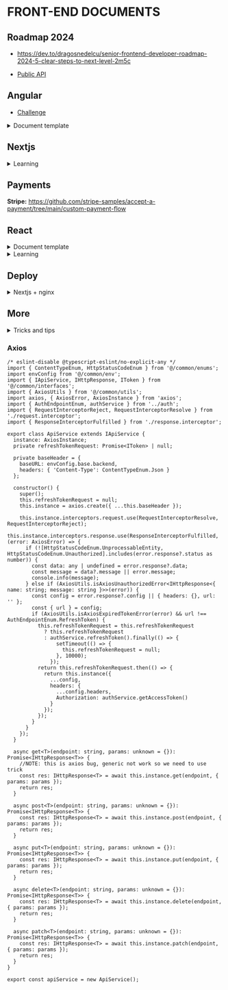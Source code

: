# FRONT-END DOCUMENTS

## Roadmap 2024
- https://dev.to/dragosnedelcu/senior-frontend-developer-roadmap-2024-5-clear-steps-to-next-level-2m5c

- [Public API](https://github.com/public-apis/public-apis/)

## Angular

- [Challenge](https://angular-challenges.vercel.app/)

<details>
  <summary>Document template</summary>

# Documents Angular Template

This is a comprehensive Angular application which is designed to be scalable, maintainable and robust. The application follows a clear directory structure along with a set of predefined scripts for build, development, testing and formatting. This application has been enhanced with a range of libraries such as Husky, Commitlint, AutoChangelog, Bootstrap, and ng-bootstrap.

## Learn
**https://github.com/angular-vietnam/100-days-of-angular**

## Getting Started

To get started, clone the repository to your local machine and install the dependencies:

```shell
git clone <repo_url>
cd <project_name>
yarn
```

## Scripts

The `package.json` file includes the following scripts:

- `yarn start`: Runs the app in development mode on `http://localhost:4200`
- `yarn build`: Builds the app for production in the `dist/` folder
- `yarn build:dev`, `yarn build:qc`, `yarn build:uat`, `yarn build:prod`: Builds the app with different configurations
- `yarn watch`: Builds the app in development mode and watches for changes
- `yarn test`: Runs unit tests via [Karma](https://karma-runner.github.io)
- `yarn format`: Formats the code using Prettier
- `yarn prepare`: Sets up Husky for Git hooks
- `yarn changelog`: Generates a changelog based on git commits
- `yarn changelog:commit`: Generates a changelog and amends the current commit with the new changelog

## Local Testing of Builds

After running the build script, you may want to test the resulting build in a local environment. To do this, you can use a simple, zero-configuration command-line HTTP server, such as `http-server`.

If you haven't installed it yet, you can do so globally by running:

```shell
npm install --global http-server
```

Then, navigate to your build directory and start the server:

```shell
cd dist/<project_name>
http-server
```

By default, this will start the server on port 8080. You can then navigate to `http://localhost:8080` in your browser to view your application.

## Project Structure

This application follows a particular structure:

```shell
.
├── src/                                               # Source files (alternatively `lib` or `app`)
│   ├── app/                                           # Main app module and components
│   │   ├── containers/                                # Components that make up your application's screens, pages, dialogs, forms
│   │   │   └── module-name/                           # Specific module in the containers
│   │   │       ├── component-name/                    # Specific feature or type within the module
│   │   │       │   ├── component-name.type.html       # HTML template for the type-specific feature
│   │   │       │   ├── component-name.type.scss       # SCSS styles for the type-specific feature
│   │   │       │   └── component-name.type.ts         # Angular component for the type-specific feature
│   │   │       └── module-name.module.ts              # Module declaration file
│   │   ├── core/                                      # Core features used throughout the application
│   │   │   ├── enums/                                 # Enumerations
│   │   │   │   └── name.enum.ts                       # Enumeration files
│   │   │   ├── guards/                                # Route guards (services that control navigation access)
│   │   │   │   ├── auth.guard.ts                      # Guard to prevent unauthenticated users
│   │   │   │   └── non-auth.guard.ts                  # Guard to prevent authenticated users
│   │   │   ├── interfaces/                            # TypeScript interfaces
│   │   │   │   └── interface-name.ts                  # Interface declaration files
│   │   │   ├── interceptors/                          # Interceptors
│   │   │   │   ├── api.interceptor.ts                 # Interceptor for handling API interactions
│   │   │   │   ├── auth.interceptor.ts                # Interceptor for handling authentication
│   │   │   │   ├── data.interceptor.ts                # Interceptor for handling data processing
│   │   │   │   ├── error.interceptor.ts               # Interceptor for handling HTTP errors
│   │   │   │   └── refresh-token.interceptor.ts       # Interceptor for refreshing tokens
│   │   │   ├── models/                                # Application models
│   │   │   │   └── model-name.ts                      # Model declaration files
│   │   │   ├── services/                              # Services for API communication and business logic
│   │   │   │   ├── api.service.ts                     # Service for making API calls
│   │   │   │   ├── jwt.service.ts                     # Service for handling JWTs
│   │   │   │   └── logging.service.ts                 # Service for application logging
│   │   │   └── tokens/                                # Tokens for user authentication handling
│   │   │       ├── api.ts                             # API configuration token
│   │   │       ├── interceptor.ts                     # Interceptor configuration token
│   │   │       ├── logging.ts                         # Logging service configuration token
│   │   │       └── jwt.ts                             # JWT configuration token
│   │   ├── enums/                                     # Enums used in the app module
│   │   │   └── enums-name.ts                          # Enumeration files for the app module
│   │   ├── interfaces/                                # Interfaces used in the app module
│   │   │   └── interface-name.ts                      # Interface declaration files for the app module
│   │   ├── layouts/                                   # Layouts used in the app module
│   │   │   └── name-layout/                           # A specific layout
│   │   │       ├── components/                        # Components specific to this layout
│   │   │       ├── name-layout-routing.module.ts      # Routing module for the layout
│   │   │       ├── name-layout.component.html         # HTML template for the layout
│   │   │       ├── name-layout.component.scss         # SCSS styles for the layout
│   │   │       ├── name-layout.component.ts           # Angular component for the layout
│   │   │       └── name-layout.module.ts              # Angular module for the layout
│   │   ├── models/                                    # Models specific to the app module
│   │   │   └── model-name.ts                          # Model declaration files for the app module
│   │   ├── services/                                  # Services specific to the app module
│   │   │   └── module-name.service.ts                 # Service files for the app module
│   │   ├── shared/                                    # Shared utilities, modules, data, pipes
│   │   │   ├── mocks/                                 # Mock data files
│   │   │   ├── modules/                               # Shared modules (e.g., icons, toasts, common components)
│   │   │   ├── pipes/                                 # Angular Pipes
│   │   │   └── utils/                                 # Utility files (e.g., helper functions, small services, config files)
│   │   ├── views/                                     # Pages as per modules
│   │   │   ├── pages/                                 # Page components grouped by modules
│   │   │   ├── name-routing.module.ts                 # Routing definitions for 'name' module
│   │   │   └── name.module.ts                         # Main module file for 'name' module
│   │   ├── app-routing.module.ts                      # Main routing definitions for the app
│   │   ├── app.component.html                         # Main HTML template for the app
│   │   ├── app.component.scss                         # SCSS styles for the main app component
│   │   ├── app.component.ts                           # TypeScript class for the main app component
│   │   └── app.module.ts                              # Main module for the app
│   ├── assets/                                        # All static assets
│   │   ├── fonts/                                     # Font files
│   │   ├── icons/                                     # Icon files
│   │   ├── images/                                    # Image files
│   │   └── styles/                                    # Global SCSS stylesheets
│   │       ├── base/                                  # Base styles such as resets, typography, etc.
│   │       ├── components/                            # Styles for specific components
│   │       ├── layouts/                               # Styles for specific layouts
│   │       ├── libs/                                  # Styles from external libraries or CSS plugins
│   │       ├── modules/                               # Styles for specific modules
│   │       ├── pages/                                 # Styles for specific pages
│   │       ├── utilities/                             # Utility and helper styles, variables, mixins, etc.
│   │       └── index.scss                             # Entry point file for SCSS, importing all other SCSS files
│   └── environments/                                  # Files for different environment variables
```

## Additional Documentation

You can refer to the following resources to better understand the libraries used:

- [Angular](https://angular.io/docs)
- [Husky](https://typicode.github.io/husky/#/)
- [Commitlint](https://commitlint.js.org/#/)
- [AutoChangelog](https://github.com/CookPete/auto-changelog)
- [Bootstrap](https://getbootstrap.com/docs/)
- [Mdbootstrap](https://mdbootstrap.com/docs/angular/)

## CSS Standards (SCSS with ABEM)

This project uses SCSS with the [ABEM](https://css-tricks.com/abem-useful-adaptation-bem/) methodology. Color variables should be named according to [Hexcol](https://hexcol.com/) standards.

## Commit Rules & Rebase Process

This project uses [Commitlint](https://commitlint.js.org/#/) to enforce a standard format for commit messages. Here are the basic rules:

- `build`: Changes that affect the build system or external dependencies.
- `chore`: Updates tasks unrelated to the application's source code or tests.
- `ci`: Changes to our CI configuration files and scripts.
- `docs`: Marks a commit that updates the documentation.
- `feat`: Marks a commit that adds a new feature to the application.
- `fix`: Marks a commit that fixes a bug in your code.
- `perf`: A code change that improves performance.
- `refactor`: Marks a commit that modifies the source code but neither fixes a bug nor adds a feature.
- `revert`: Reverts a previous commit.
- `style`: Marks a commit that does not affect the meaning of the code (whitespace, formatting, missing semi-colons, etc.)
- `test`: Marks a commit that adds or modifies tests.
- `translation`: Marks a commit that adds or updates translations.
- `security`: Marks a commit that improves application security.
- `changeset`: Marks a commit that brings several changes bundled together.

Rebase is a git process that allows you to modify and optimize your commit history. This is very useful when you want to keep your commit history clean and clear. Here is the basic rebase process:

1. Fetch the latest changes from the branch you want to rebase onto (usually `develop` or `stagging`): `git fetch origin develop`
2. Switch to the branch you want to rebase: `git checkout <your_branch>`
3. Start the rebase process: `git rebase origin/develop`
4. Resolve any conflicts that might arise during the rebase.
5. Once all conflicts have been resolved, continue the rebase process using: `git rebase --continue`
6. Push your changes to the remote branch, you might need to use the `--force` option: `git push origin <your_branch> --force`

## Contribution

Contributions to this project are welcomed. Please ensure to follow the guidelines when making a commit, husky and commitlint will ensure that all your commits follow the correct pattern. When making a pull request, make sure you have updated the Changelog accordingly.

## Docker Build and Run

**See-more:** <https://docs.docker.com/get-started/overview/>

</details>

## Nextjs

<details>
 <summary>Learning</summary>

**Init Source**: https://dev.to/alexeagleson/how-to-build-scalable-architecture-for-your-nextjs-project-2pb7

**Docker Nextjs**: https://medium.com/geekculture/optimally-dockerizing-nextjs-application-and-lessons-learned-af1833e7da46

**Dockerfile and Docker-compose:** https://medium.com/@elifront/best-next-js-docker-compose-hot-reload-production-ready-docker-setup-28a9125ba1dc

**React-Query for Nextjs:** https://codevoweb.com/setup-react-query-in-nextjs-13-app-directory/#google_vignette

</details>

## Payments

**Stripe:** https://github.com/stripe-samples/accept-a-payment/tree/main/custom-payment-flow

## React

<details>
 <summary>Document template</summary>

# Example React Vite (Basic setup)

### Libraries, dependencies and tools

- Node v16.20.\* / Gallium
- React v18
- TypeScript
- React router dom v6.14
- React Helmet v6.1
- Axios v1.4
- React Redux
- Ant Design **Notes: `Depending on the project`**
- React Query (TanStack Query v3)
- Redux-toolkit
- React Hook Form
- Yup / Yup Resolvers
- Socket.io (Socket client)
- SCSS (sass)
- Storybook v7
- ESLint
- Hygen

### Files / Directories

| Path               | Purpose                                                            |
| ------------------ | ------------------------------------------------------------------ |
| /.storybook/       | contains Storybook config files                                    |
| /.eslintrc         | settings for `ESLint`                                              |
| /.hygen.js         | settings for `Hygen`                                               |
| /\_templates/      | contains scaffolding templates based on `Hygen`                    |
| /.vscode/          | settings for `Visual Studio Code` workspace                        |
| /package.json      | manifest file for Node.js projects                                 |
| /tsconfig.json     | settings for `TypeScript`                                          |
| /dist/             | contains production build codes                                    |
| /public/           | root folder that gets served up as our react app.                  |
| /src/@types/       | contains global interfaces, enums, contains                        |
| /src/components/   | contains Atomic Design components                                  |
| /src/containers/   | contains containers / layout                                       |
| /src/pages/        | contains pages                                                     |
| /src/assets/       | contains images, icons, fonts, videos                              |
| /src/stores/       | contains shared stores                                             |
| /src/services/     | contains shared services                                           |
| /src/styles/       | contains common styles: breakpoints, colors, font, mixin, function |
| /src/utils/        | contains common utils: utils, helper, contains, enums              |
| /src/index.tsx/    | contains root file                                                 |
| /src/App.tsx       | contains application page index                                    |
| /src/vite-env.d.ts | contains shared types                                              |

---

### Source Tree

```shell
.
├── _templates/                               # Hygen templates
│   ├── components/                           # Generates new components
│   ├── containers/                           # Generates new containers
│   └── pages/                                # Generates new pages
├── .storybook/                               # Storybook configuration
├── public/                                   # Static files
├── src/                                      # Main application source code
│   ├── assets/                               # Static resources
│   │   ├── fonts/
│   │   ├── icons/
│   │   └── images/
│   ├── @types/                               # @Types define enums, interfaces, contains
│   │   ├── contains/
│   │   ├── enums/
│   │   └── interfaces/
│   ├── components/                           # Reusable components
│   │   ├── atoms/                            # Atomic components
│   │   │   ├── [ComponentName]/
│   │   │   │   ├── index.scss
│   │   │   │   ├── index.stories.tsx
│   │   │   │   └── index.tsx
│   │   │   └── more.../
│   │   ├── molecules/                        # Molecule components
│   │   ├── organisms/                        # Organism components
│   │   ├── templates/                        # Templates components
│   │   └── types.d.ts                        # Component TypeScript definitions
│   ├── containers/                           # Stateful components / containers layout
│   │   ├── [NameLayout]/
│   │   │   │   ├── index.scss
│   │   │   │   └── index.tsx
│   │   │   └── more.../
│   ├── hooks/                                # Custom React hooks
│   │   ├── store.ts
│   │   ├── use[HookName].tsx
│   │   └── .../
│   ├── pages/                                # Application pages (if using a page-based architecture)
│   │   ├── [NamePage]/
│   │   │   │   ├── index.scss
│   │   │   │   └── index.tsx
│   │   │   └── more.../
│   ├── routes/                               # Routing related files
│   │   ├── app.route.tsx
│   │   ├── protected.guard.tsx
│   │   ├── protected.routing.tsx
│   │   ├── rejected.guard.tsx
│   │   └── rejected.routing.tsx
│   ├── services/                             # Services, e.g., API call
│   │   ├── [module-name]/
│   │   │   │   ├── [module-name].service.ts
│   │   │   │   ├── [useModuleNameQuery].ts
│   │   │   │   └── type.d.ts
│   │   ├── common/                           # Common services such as API service and interceptors
│   │   │   │   ├── api.service.ts
│   │   │   │   ├── request.interceptor.ts
│   │   │   │   ├── response.interceptor.ts
│   │   │   │   └── type.d.ts
│   │   │   └──type.d.ts
│   ├── socket/                               # Socket related files (if used)
│   ├── stores/                               # Directory containing data stores (if using a state management architecture)
│   │   ├── [moduleName].slice.ts
│   │   └── index.ts
│   ├── styles/                               # Global styles
│   ├── utils/                                # Utils/helper/contains/enums functions
│   ├── App.tsx                               # Main application component
│   ├── main.tsx                              # Application entry point
│   └── vite-env.d.tsx                        # Vite environment TypeScript definitions
```

### Command Line

| Path                 | Purpose                           |
| -------------------- | --------------------------------- |
| yarn dev             | start the project                 |
| yarn build           | build the project                 |
| gen:component        | generate new `atomic` component   |
| gen:page             | generate new page                 |
| gen:container        | generate new container            |
| yarn storybook       | run the storybook                 |
| yarn build-storybook | build the storybook               |
| yarn lint            | run `Eslint` to check the syntax  |
| yarn prettier        | check format code with `prettier` |
| yarn prettier:fix    | run format code with `prettier`   |

---

### `Abem`

<https://css-tricks.com/abem-useful-adaptation-bem/>

**Note: Use only the `lowercase` format for `className`.**

```tsx
//GOOD 🏆🏆🏆
export const Sample: React.FC = ({ children }) => <div className='a-sample'>{children}</div>;

//NOT GOOD 💩💩💩
export const Sample: React.FC = ({ children }) => <div className='a-Sample'>{children}</div>;
```

**Note: Use only the `Single_Underscore(_) && Single-Dash(-)` format for `className`.**

```tsx
//GOOD 🏆🏆🏆
export const Sample = () => (
  <div className='a-sample'>
    <span className='a-sample_title'>Title</span>
  </div>
);

//NOT GOOD 💩💩💩
export const Sample = () => (
  <div className='a--sample'>
    <span className='a--sample__title'>Title</span>
  </div>
);
```

**Note: The `className` must be formatted as `block_element-modifier`. But `Sometimes` it will be formatted as `block_element_element-modifier`.**

```tsx
//GOOD 🏆🏆🏆
export const Sample = () => (
  <div className='a-sample'>
    <span className='a-sample_element'>One Element</span>
  </div>
);

export const Sample = () => (
  <div className='a-sample'>
    <span className='a-sample_element1_element2'>Two elements</span>
  </div>
);

//NOT GOOD 💩💩💩
export const Sample = () => (
  <div className='a-sample'>
    <span className='a-sample_element1_element2_element3'>Greater than 2 elements</span>
  </div>
);
```

### `Atomic`

<https://bradfrost.com/blog/post/atomic-web-design/>

### `Components`

- Use only `React-Hook`
- Follow the `rules of hook` (<https://reactjs.org/docs/hooks-rules.html>)

### `Custom Hooks`

- Example: <https://usehooks-ts.com/introduction>

**Note: Use `ModifierUtils` to generate `modifiers` `className`.**

```tsx
export const Component: React.FC<Props> = (props) => (
  <div className={ModifierUtils.map('a-sample', props.modifiers)}>{props.children}</div>
);
```

**Note: Use `// eslint-disable-next-line react-hooks/exhaustive-deps` when you want to avoid checking of the `useEffect` syntax (also on `useMemo & useCallback`)**

```tsx
  useEffect(() => {
    Todo Something...
  // eslint-disable-next-line react-hooks/exhaustive-deps
  }, []);
```

**Note: Use simple syntax when the component has no properties.**

```tsx
//GOOD 🏆🏆🏆
export const Component = () => <div>Without children...</div>;

export const Component: React.FC = ({ children }) => <div>{children}</div>;

//NOT GOOD 💩💩💩
export const Component: React.FC = () => <div>Without children...</div>;
```

**Note: Clearly define the data type of the property.**

```tsx
//GOOD 🏆🏆🏆
interface Props {
  title: string;
}

//NOT GOOD 💩💩💩
interface Props {
  title: any;
}
```

**Note: Please leave TODO when you encounter some unresolved issues immediately.**

```tsx
export const Component = () => {
  // TODO: bla...bla...bla
  const Problems = 'Problems';

  return <div>Todo Something...</div>;
};
```

**Note: Use the filename as the component name. For example, Example.tsx should have a reference name of Example. However, for root components of a directory, use index.jsx as the filename and use the directory name as the component name:**

```tsx
//GOOD 🏆🏆🏆
import Example from 'components/atoms/Example';

//NOT GOOD 💩💩💩
import Example from 'components/atoms/Example/index';
```

### `CSS/SCSS`

**Note: Instead of using `Color Variables`, do `NOT` use `Color Codes`. If the color code has not been defined. Please leave `TODO` about that.**

```css
.a-sample {
  // TODO: Replace with color variable
  color: rgb(0, 0, 0);
}
```

**Note: Instead of using `Color Variable` defined at `styles/colors.scss` and you can get name of color at <https://hexcol.com/> , do `NOT` use `Color Names | Color Hexs | ...`.**

```css
/* GOOD 🏆🏆🏆*/
.a-sample {
  // TODO: Replace with color variable
  color: $black;
}

/* NOT GOOD 💩💩💩 */
.a-sample {
  // TODO: Replace with color variable
  color: black; /* stylelint-disable-line color-named */
}
```

**Note: Please Use `font-family: $font-family-variable`, not Use `font-family: 'Font Name'` .**

```css
/* GOOD 🏆🏆🏆*/
.a-sample {
  // TODO: Replace with font-family variable
  font-family: $anotherFont;
}

/* NOT GOOD 💩💩💩 */
.a-sample {
  font-family: 'AnotherFont';
}
```

**Note: Please use `@function rem` with the properties have dynamic values (Scale-up and Scale-down). rem($SizeOnDesign)**

```css
/* GOOD 🏆🏆🏆*/
.a-sample {
  border-radius: 4px;
  font-size: rem(16);
}

/* NOT GOOD 💩💩💩 */
.a-sample {
  border-radius: 4px;
  font-size: 16px;
}
```

**Note: Instead of using `z-index: $variables`, do `NOT` use `z-index value`. Please define the `zIndex variable` before using that function. Please follow the instructions at `styles/variables.scss`**

```css
/* GOOD 🏆🏆🏆*/
.a-sample {
  z-index: $z-sample;
}

/* NOT GOOD 💩💩💩 */
.a-sample {
  z-index: 4;
}
```

### `React Hook Form + Yup Resolvers`

`Set controlId with Form Control`

```tsx
<div className='c-module'>
  <Form onSubmit={handleSubmit(onSubmit)}>
    <Form.Group controlId='c-module_input-fieldName'>
      <Form.Label>fieldName</Form.Label>
      <Form.Control type='text' {...register('fieldName')} placeholder='...' />
    </Form.Group>
  </Form>
</div>
```

### `Storybook`

**Note: Make sure that you have included all instances of the component in the storybook when building it.**

### `Typescript`

**See more:**

- <https://www.typescriptlang.org/docs/>

- <https://www.typescriptlang.org/docs/handbook/utility-types.html>

### `Redux`

**See more:**

- redux: <https://redux.js.org/>
- redux-toolkit: <https://redux-toolkit.js.org/>
- react-redux: <https://react-redux.js.org/>

### `React-router-dom`

**See more: <https://reactrouter.com/en/main>**

### `Naming`

**1. Service:** `[moduleName].service.ts`

```ts
export const moduleNameService = {
  crud: async (args): Promise<unknown> => {
    const res = await ....
    return res.data;
  };
  // or
  method[Module][Action]: async (): Promise<unknown> => {
    const res = await ....
    return res.data;
  };
}
```

**2. Interfaces, Enum, Types, Contains:** `types.d.ts`

```ts
// IUser, IProfile, ILoginRequest, ILoginResponse

interface I[Module][Action][Request]{}

interface I[Module]Item {}

interface I[Module][Action][Response] extends IPaginationResponse<I[Module]Item[]> {
}

// enum naming UPPER_SNAKE_CASE
enum USER_STATUS {
  ACTIVE = 'ACTIVE',
  INACTIVE = 'INACTIVE',
  SUSPENDED = 'SUSPENDED',
}

// Type Aliases PascalCase
type Color = 'A' | 'B'

// used for contains which is considered as mock data or default value `UPPER_SNAKE_CASE`
const MAX_LOGIN_ATTEMPTS = 3
```

**3. Stores:**

- Reducer: `[moduleName][Reducer]`
- Action: `[actionName][Action]`
- Action Prefix: `[moduleName][Reducer]/[actionName][Action]`
- Slice: `[moduleName][Slice]`

```ts
export const getExampleAction = createAsyncThunk<IExampleResponse>(
  'exampleReducer/getExampleAction',
  async (_, { rejectWithValue }) => {
    // ...
  }
);

export const exampleSlice = createSlice({
  // ...
});
```

**4. Handy Naming Conventions for Event Handler Functions, variables & Props in React:**

`Naming your functions, variables`

- **Convention**

  - handleEvent // function
  - isVariables, hasVariables, shouldVariables // boolean
  - camelCaseExample // variables

- **Example**
  - handleEvent
  - isLoggedIn, hasAdminAccess
  - camelCaseExample

`Naming your props`

- **Convention**
  - onEvent
  - isVariables, hasVariables, shouldVariables
  - camelCaseExample

```tsx
<SomeComponent onEvent={handleEvent} isChecked={isChecked} textExample={textExample} />
```

**5. Colors:** <https://hexcol.com/> Enter code => Get `color_name`

**6. Break the UI into a Hierarchy Component:**

![image](./public/HierarchyComponent.png)

You'll see in the image above that we have five components in our app. We've listed the data each component represents.

- `TweetSearchResults (orange):` container for the full component
- `SearchBar (blue):` user input for what to search for
- `TweetList (green):` displays and filters tweets based on user input
- `TweetCategory (turquoise):` displays a heading for each category
- `TweetRow (red):` displays a row for each tweet

Now that the components in the mock have been identified, the next thing to do would be to sort them into a hierarchy. Components that are found within another component in the mock should appear as a child in the hierarchy. Like this:

```shell
├── TweetSearchResults        # Call API
│   ├── SearchBar             # Event Search/Filter
│   ├── TweetList             # Render List/Table
│   │   ├── TweetCategory
│   │   └── TweetRow
```

### `Git`

- Rebase: <https://git-scm.com/docs/git-rebase>
- Git branch format: <http://karma-runner.github.io/5.0/dev/git-commit-msg.html>

**Note: When create a new branch. The `type` will include `feature | bugfix | hotfix | release | support`**

```ssh
  git checkout -b type/feature-name
```

**Note: When committed. The `type` will include `build | chore | ci | docs | feat | fix | perf | refactor | revert | style | test`**

```ssh
  git commit -m 'type(:emoji: | feature-name): messages'
```

**The type must be one of the following:**

| Type         | Emoji                    | Description                                                                                                 |
| ------------ | ------------------------ | ----------------------------------------------------------------------------------------------------------- |
| **build**    | 📦 :package:             | Changes that affect the build system or external dependencies (example scopes: gulp, broccoli, npm)         |
| **chore**    |                          | Updating grunt tasks etc.; no production code change                                                        |
| **ci**       | 👷 :construction_worker: | Changes to our CI configuration files and scripts (example scopes: Travis, Circle, BrowserStack, SauceLabs) |
| **docs**     | 📚 :books:               | Documentation only changes                                                                                  |
| **feat**     | ✨ :sparkles:            | A new feature                                                                                               |
| **fix**      | 🐛 :bug:                 | A bug fix                                                                                                   |
| **perf**     | 🐎 :racehorse:           | A code change that improves performance                                                                     |
| **refactor** | 🔨 :hammer:              | A code change that neither fixes a bug nor adds a feature                                                   |
| **revert**   |                          |                                                                                                             |
| **style**    | 💄 :lipstick:            | Changes that do not affect the meaning of the code (white-space, formatting, missing semi-colons, etc)      |
| **test**     | 🚨 :rotating_light:      | Adding missing tests or correcting existing tests                                                           |
| **draft**    | 🚧 :construction:        | Work In Progress                                                                                            |

**Emoji** <https://gist.github.com/parmentf/035de27d6ed1dce0b36a>

### Generate Template

- Generate component: `yarn gen:component → select level → enter component's name`
- Generate page: `yarn gen:page → enter page's name`
- Generate container: `yarn gen:container → enter container's name`

## Rebase Process

### Why Rebase?

- It's an alternative to merge, but approached differently.
- Helps resolve conflicts.
- Pulls the latest code from the main branch.

### Why choose rebase over merge?

- Merging resolves all conflicts in a single commit, which may complicate conflict resolution.
- Rebasing addresses conflicts at the exact commit that introduced them, making it easier to handle them.
- If conflicts arise during rebase, you can always checkout and rewrite the commit from scratch based on the commit message.
- Merging makes the secondary branch's code the primary, risking overwriting. Rebasing takes the main branch's code as the primary.
- Rebasing results in a cleaner and more intuitive git tree.
- Rebase is also helpful for other management tasks.

### When should you rebase?

- Rebase when you want to get the code from the develop branch to your own branch.
- Conflicts should be resolved with rebase.
- Regularly rebase (when new commits are added to develop) and always rebase before creating a pull request. This prevents complications from rebasing multiple commits.

### Rebase Procedure

**1.** get the latest code from the remote and rebase on the main branch

> `git fetch` -> `git rebase origin/develop`

**2.** handle conflict if any

> In the worst case, checkout the conflicted file and re-code it according to the old commit, rebase on the branch with only 1 person coding at the same time, it will be simple, but if 2 people code at the same time, it will add more cases to handle , but according to git-flow, I have limited the case of 1 branch with many people coding at the same time

**3.** need to check the current code carefully after rebase, make sure it is equivalent to the old code, no errors, ...

**4.** run the following command to officially override your code on remote `git push --force-with-lease` or `git push -f`

### Hotfix procedure

**1.** When will hotfix be needed

> When you urgently need to fix 'fatal errors', it is not possible to merge the development branch into the production branch.

> Can be used to develop a folding feature for production, `but should not be abused`

**2.** Implementation steps

> Hotfix branch must be forked from production branch (will be different for each project), branch name is hotfix/`branch-name`

> Create 2 PRs from 1 hotfix branch into production and develop again, must merge into production first

> The next steps must be performed in the following order:

> - Handling conflicts of PR in production (if any)

> - Merge PR into production, but don't delete branch

> - Handle conflict of PR in development (if any)

> - Merge PR into development, tick the box to delete branch

### Branching procedure

- All branches are forked from the main branch `develop`
- In case the sub-branch has more sub-branches, then checkout from the sub-branch, do and merge into the sub-branch. Then merge the sub branch into the main branch `develop`


</details>

<details>
 <summary>Learning</summary>

**React Query**: https://medium.com/@kvs.sankar23/react-query-is-the-best-thing-that-happened-to-react-abd92553e953

**React AuthGuard**: https://romik-mk.medium.com/authguard-react-router-v6-764f049e172d

**React Table + Chakra**: https://codesandbox.io/p/sandbox/react-table-chakra-ui-pagination-example-fxx0v?file=%2Fsrc%2FApp.js%3A77%2C18-77%2C31

**Next React Table + Chakra**: https://codesandbox.io/s/chakra-ui-react-table-nextjs-lxvru

**Theme**: https://github.com/creativetimofficial/material-dashboard-react

- https://medium.com/bitsrc/clean-frontend-architecture-2995c68702fb

- https://dev.to/react-admin/documentation-the-key-enabler-for-open-source-success-3d4bn

</details>

## Deploy
<details>
  <summary>Nextjs + nginx</summary>

# How to setup next.js app on nginx with letsencrypt
> next.js, nginx, reverse-proxy, ssl

### 1. Install nginx and letsencrypt
```bash
$ sudo apt-get update
$ sudo apt-get install nginx letsencrypt
```
#### Also enable nginx in ufw
```bash
# after installing nginx!
$ sudo ufw allow 'Nginx Full'
```

### 2. Edit our default nginx site file
```bash
$ sudo vim /etc/nginx/sites-available/default
```
##### Content
```
# *q is our domain
server {
  listen 80 default_server;
  listen [::]:80 default_server;

  root /var/www/html;
  index index.html index.htm index.nginx-debian.html;

  server_name q*;

  location / {
    try_files $uri $uri/ =404;
  }
  
  # for letsencrypt
  location ~ /.well-known {
    allow all;
  }
}
```
#### Restart nginx
```bash
$ sudo nginx -t # check syntax errors
$ sudo systemctl restart nginx
```

### 3. Setup letsencrypt
```bash
# *q is our domain
$ sudo letsencrypt certonly -a webroot --webroot-path=/var/www/html -d *q -d www.q*
```

#### Generate Strong DH Group
```bash
$ sudo openssl dhparam -dsaparam -out /etc/ssl/certs/dhparam.pem 2048
```

#### Create nginx config file with Strong Encryption Settings
```bash
$ sudo vim /etc/nginx/snippets/ssl-params.conf
```
##### Content
```
ssl_protocols TLSv1.3; 
ssl_prefer_server_ciphers on;
ssl_ciphers "EECDH+AESGCM:EDH+AESGCM:AES256+EECDH:AES256+EDH";
ssl_ecdh_curve secp384r1;
ssl_session_cache shared:SSL:10m;
ssl_session_tickets off;
ssl_stapling on;
ssl_stapling_verify on;

resolver 8.8.8.8 8.8.4.4 valid=300s;
resolver_timeout 5s;

add_header Strict-Transport-Security "max-age=63072000; includeSubdomains";
add_header X-Frame-Options DENY;
add_header X-Content-Type-Options nosniff;

ssl_dhparam /etc/ssl/certs/dhparam.pem;
```

#### Edit our nginx file
```
# *q is our domain

# redirect http to https
server {
  listen 80 default_server;
  listen [::]:80 default_server;
  server_name *q www.*q;
  return 301 https://$server_name$request_uri;
}

server {
  # listen on *:443 -> ssl; instead of *:80
  listen 443 ssl http2 default_server;
  listen [::]:443 ssl http2 default_server;

  server_name q*;
  
  ssl_certificate /etc/letsencrypt/live/example.com/fullchain.pem;
  ssl_certificate_key /etc/letsencrypt/live/example.com/privkey.pem;
  include snippets/ssl-params.conf;

  location / {
    # reverse proxy for next server
    proxy_pass http://localhost:3000;
    proxy_http_version 1.1;
    proxy_set_header Upgrade $http_upgrade;
    proxy_set_header Connection 'upgrade';
    proxy_set_header Host $host;
    proxy_cache_bypass $http_upgrade;
  
    # we need to remove this 404 handling
    # because next's _next folder and own handling
    # try_files $uri $uri/ =404;
  }
  
  location ~ /.well-known {
    allow all;
  }
}
```

#### Restart nginx again
```bash
$ sudo systemctl restart nginx
```

### 4. Setup next.js app
```bash
$ yarn build # build our app for production (npm build script: next build)
$ yarn global add pm2 # install pm2 to keep next app alive forever*

# run start/stop
$ pm2 start npm --name "next" -- start # start next app (npm start script: next start)
$ pm2 stop next # for stopping app
```

# We are done
Now you have next.js app up and running on nginx reverse proxy with ssl!


```shell
server {
  server_name   <domain_name>;

  location / {
    proxy_pass             http://127.0.0.1:<PORT>;
    proxy_read_timeout     60;
    proxy_connect_timeout  60;
    proxy_redirect         off;

    # Allow the use of websockets
    proxy_http_version 1.1;
    proxy_set_header Upgrade $http_upgrade;
    proxy_set_header Connection 'upgrade';
    proxy_set_header Host $host;
    proxy_cache_bypass $http_upgrade;
  }
  
  location /_next/static {
        add_header Cache-Control "public, max-age=3600, immutable";
        proxy_pass http://127.0.0.1:<PORT>/_next/static;
  }

}
```

</details>

## More

<details>
 <summary>Tricks and tips</summary>

# TRICKS & TIPS

### Front-end
- `Pattern:` https://demo.patternlab.io/?p=all

- `BEM cheat-sheet:` https://bem-cheat-sheet.9elements.com

- `Front-end Resources:` https://dev.to/aycanogut/front-end-resources-1jk2

### AI Tools:
- `Design:` https://ideogram.ai/login - https://www.recraft.ai

### Useful
- `Web-code:` https://webcode.tools
- `Layout:` https://layout.bradwoods.io
- `Button, loading, input..:` https://uiverse.io
- `Border-radius Blob:` https://app.haikei.app
- `Loading-spiner:` https://10015.io/tools/css-loader-generator
- `Animations:` https://animista.net - https://www.transition.style
- `CSS Grid:` https://cssgrid-generator.netlify.app
- `Glassmorphism:` https://hype4.academy/tools/glassmorphism-generator
- `Generate CORS:` https://cors.sh

### Libs
- `Carousel (Slides):` https://splidejs.com - https://swiperjs.com

### Assests
- `Illustration:` https://storyset.com 
- `Icons:` https://iconbuddy.app - https://unicornicons.com
- `Design UI:` https://hype4.academy - https://pixcap.com

### Styled-component
- `selector`: https://viblo.asia/p/huong-dan-styled-components-co-ban-V3m5WRgwlO7

### FCM firebase
- FCM: https://viblo.asia/p/reactjs-push-notification-su-dung-firebase-cloud-messaging-yZjJYE9XJOE

### Trick lỏ tiếng ba tư RTL
- https://codepen.io/2undercover/pen/jOYRgM

### Front-end community 
- https://github.com/webuild-community/advent-of-sharing

</details>


### Axios

```tsx
/* eslint-disable @typescript-eslint/no-explicit-any */
import { ContentTypeEnum, HttpStatusCodeEnum } from '@/common/enums';
import envConfig from '@/common/env';
import { IApiService, IHttpResponse, IToken } from '@/common/interfaces';
import { AxiosUtils } from '@/common/utils';
import axios, { AxiosError, AxiosInstance } from 'axios';
import { AuthEndpointEnum, authService } from '../auth';
import { RequestInterceptorReject, RequestInterceptorResolve } from './request.interceptor';
import { ResponseInterceptorFulfilled } from './response.interceptor';

export class ApiService extends IApiService {
  instance: AxiosInstance;
  private refreshTokenRequest: Promise<IToken> | null;

  private baseHeader = {
    baseURL: envConfig.base.backend,
    headers: { 'Content-Type': ContentTypeEnum.Json }
  };

  constructor() {
    super();
    this.refreshTokenRequest = null;
    this.instance = axios.create({ ...this.baseHeader });

    this.instance.interceptors.request.use(RequestInterceptorResolve, RequestInterceptorReject);
    this.instance.interceptors.response.use(ResponseInterceptorFulfilled, (error: AxiosError) => {
      if (![HttpStatusCodeEnum.UnprocessableEntity, HttpStatusCodeEnum.Unauthorized].includes(error.response?.status as number)) {
        const data: any | undefined = error.response?.data;
        const message = data?.message || error.message;
        console.info(message);
      } else if (AxiosUtils.isAxiosUnauthorizedError<IHttpResponse<{ name: string; message: string }>>(error)) {
        const config = error.response?.config || { headers: {}, url: '' };
        const { url } = config;
        if (AxiosUtils.isAxiosExpiredTokenError(error) && url !== AuthEndpointEnum.RefreshToken) {
          this.refreshTokenRequest = this.refreshTokenRequest
            ? this.refreshTokenRequest
            : authService.refreshToken().finally(() => {
                setTimeout(() => {
                  this.refreshTokenRequest = null;
                }, 10000);
              });
          return this.refreshTokenRequest.then(() => {
            return this.instance({
              ...config,
              headers: {
                ...config.headers,
                Authorization: authService.getAccessToken()
              }
            });
          });
        }
      }
    });
  }

  async get<T>(endpoint: string, params: unknown = {}): Promise<IHttpResponse<T>> {
    //NOTE: this is axios bug, generic not work so we need to use trick
    const res: IHttpResponse<T> = await this.instance.get(endpoint, { params: params });
    return res;
  }

  async post<T>(endpoint: string, params: unknown = {}): Promise<IHttpResponse<T>> {
    const res: IHttpResponse<T> = await this.instance.post(endpoint, { params: params });
    return res;
  }

  async put<T>(endpoint: string, params: unknown = {}): Promise<IHttpResponse<T>> {
    const res: IHttpResponse<T> = await this.instance.put(endpoint, { params: params });
    return res;
  }

  async delete<T>(endpoint: string, params: unknown = {}): Promise<IHttpResponse<T>> {
    const res: IHttpResponse<T> = await this.instance.delete(endpoint, { params: params });
    return res;
  }

  async patch<T>(endpoint: string, params: unknown = {}): Promise<IHttpResponse<T>> {
    const res: IHttpResponse<T> = await this.instance.patch(endpoint, { params: params });
    return res;
  }
}

export const apiService = new ApiService();
```

